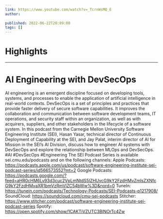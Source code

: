 ```yaml
---
link: https://www.youtube.com/watch?v=_TcrnWsMQ_E
author: 
   
published: 2022-06-22T20:09:00
tags: []
---
```

# Highlights


---
# AI Engineering with DevSecOps
AI engineering is an emergent discipline focused on developing tools, systems, and processes to enable the application of artificial intelligence in real-world contexts. DevSecOps is a set of principles and practices that provide faster delivery of secure software capabilities. It improves the collaboration and communication between software development teams, IT operations, and security staff within an organization, as well as with acquirers, suppliers, and other stakeholders in the lifecycle of a software system. In this podcast from the Carnegie Mellon University Software Engineering Institute (SEI), Hasan Yasar, technical director of Continuous Deployment of Capability at the SEI, and Jay Palat, interim director of AI for Mission in the SEI’s AI Division, discuss how to engineer AI systems with DevSecOps and explore the relationship between MLOps and DevSecOps. #AI #DevSecOps #Engineering The SEI Podcast Series is available sei.cmu.edu/podcasts and on the following channels: Apple Podcasts: https://podcasts.apple.com/us/podcast/software-engineering-institute-sei-podcast-series/id566573552?mt=2 Google Podcasts: https://podcasts.google.com/?feed=aHR0cHM6Ly93d3cuc2VpLmNtdS5lZHUvcG9kY2FzdHMvZmlsZXNfcG9kY2FzdHMvaXR1bmVzRmVlZC54bWw%3D&nord=0 TuneIn: https://tunein.com/podcasts/Technology-Podcasts/SEI-Podcasts-p1217908/ SoundCloud: https://soundcloud.com/cmu-sei-podcasts Stitcher: https://www.stitcher.com/podcast/software-engineering-institute-sei-podcast-series Spotify: https://open.spotify.com/show/1CAKTiVZUTC3BlNOrTc4Zw